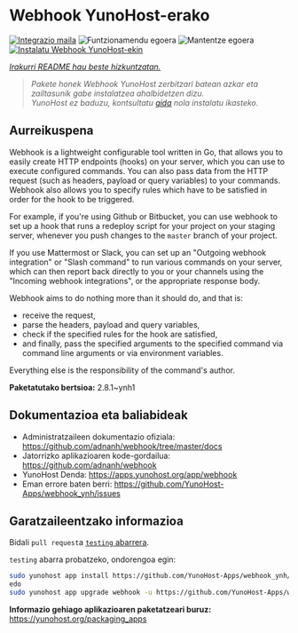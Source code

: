 <!--
Ohart ongi: README hau automatikoki sortu da <https://github.com/YunoHost/apps/tree/master/tools/readme_generator>ri esker
EZ editatu eskuz.
-->

# Webhook YunoHost-erako


[![Integrazio maila](https://apps.yunohost.org/badge/integration/webhook)](https://ci-apps.yunohost.org/ci/apps/webhook/)
![Funtzionamendu egoera](https://apps.yunohost.org/badge/state/webhook)
![Mantentze egoera](https://apps.yunohost.org/badge/maintained/webhook)
[![Instalatu Webhook YunoHost-ekin](https://install-app.yunohost.org/install-with-yunohost.svg)](https://install-app.yunohost.org/?app=webhook)

*[Irakurri README hau beste hizkuntzatan.](./ALL_README.md)*

> *Pakete honek Webhook YunoHost zerbitzari batean azkar eta zailtasunik gabe instalatzea ahalbidetzen dizu.*  
> *YunoHost ez baduzu, kontsultatu [gida](https://yunohost.org/install) nola instalatu ikasteko.*

## Aurreikuspena

Webhook is a lightweight configurable tool written in Go, that allows you to easily create HTTP endpoints (hooks) on your server, which you can use to execute configured commands. You can also pass data from the HTTP request (such as headers, payload or query variables) to your commands. Webhook also allows you to specify rules which have to be satisfied in order for the hook to be triggered.

For example, if you're using Github or Bitbucket, you can use webhook to set up a hook that runs a redeploy script for your project on your staging server, whenever you push changes to the `master` branch of your project.

If you use Mattermost or Slack, you can set up an "Outgoing webhook integration" or "Slash command" to run various commands on your server, which can then report back directly to you or your channels using the "Incoming webhook integrations", or the appropriate response body.

Webhook aims to do nothing more than it should do, and that is:

- receive the request,
- parse the headers, payload and query variables,
- check if the specified rules for the hook are satisfied,
- and finally, pass the specified arguments to the specified command via command line arguments or via environment variables.

Everything else is the responsibility of the command's author.


**Paketatutako bertsioa:** 2.8.1~ynh1
## Dokumentazioa eta baliabideak

- Administratzaileen dokumentazio ofiziala: <https://github.com/adnanh/webhook/tree/master/docs>
- Jatorrizko aplikazioaren kode-gordailua: <https://github.com/adnanh/webhook>
- YunoHost Denda: <https://apps.yunohost.org/app/webhook>
- Eman errore baten berri: <https://github.com/YunoHost-Apps/webhook_ynh/issues>

## Garatzaileentzako informazioa

Bidali `pull request`a [`testing` abarrera](https://github.com/YunoHost-Apps/webhook_ynh/tree/testing).

`testing` abarra probatzeko, ondorengoa egin:

```bash
sudo yunohost app install https://github.com/YunoHost-Apps/webhook_ynh/tree/testing --debug
edo
sudo yunohost app upgrade webhook -u https://github.com/YunoHost-Apps/webhook_ynh/tree/testing --debug
```

**Informazio gehiago aplikazioaren paketatzeari buruz:** <https://yunohost.org/packaging_apps>
